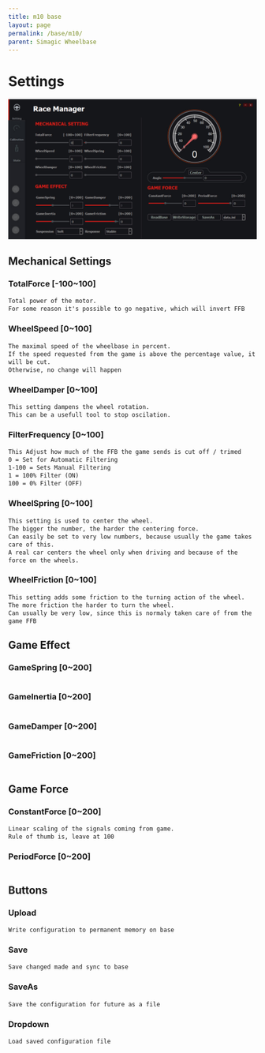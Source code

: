 ```yaml
---
title: m10 base
layout: page
permalink: /base/m10/
parent: Simagic Wheelbase
---
```

# Settings
<img src="/assets/images/race_manager_setting.jpg" alt="Alpha Manager"/>

## Mechanical Settings
### TotalForce [-100~100]
```
Total power of the motor.
For some reason it's possible to go negative, which will invert FFB
```
### WheelSpeed [0~100]
```
The maximal speed of the wheelbase in percent.
If the speed requested from the game is above the percentage value, it will be cut.
Otherwise, no change will happen
```
### WheelDamper [0~100]
```
This setting dampens the wheel rotation.
This can be a usefull tool to stop oscilation.
```
### FilterFrequency [0~100]
```
This Adjust how much of the FFB the game sends is cut off / trimed
0 = Set for Automatic Filtering
1-100 = Sets Manual Filtering
1 = 100% Filter (ON)
100 = 0% Filter (OFF)
```
### WheelSpring [0~100]
```
This setting is used to center the wheel.
The bigger the number, the harder the centering force.
Can easily be set to very low numbers, because usually the game takes care of this.
A real car centers the wheel only when driving and because of the force on the wheels.
```
### WheelFriction [0~100]
```
This setting adds some friction to the turning action of the wheel.
The more friction the harder to turn the wheel.
Can usually be very low, since this is normaly taken care of from the game FFB
```

## Game Effect
### GameSpring [0~200]
```
```
### GameInertia [0~200]
```
```
### GameDamper [0~200]
```
```
### GameFriction [0~200]
```
```

## Game Force
### ConstantForce [0~200] 
```
Linear scaling of the signals coming from game.
Rule of thumb is, leave at 100
```
### PeriodForce [0~200]
```
```

## Buttons 
### Upload
```
Write configuration to permanent memory on base
```  
### Save
```
Save changed made and sync to base
```  
### SaveAs
```
Save the configuration for future as a file
```  
### Dropdown
```
Load saved configuration file
```  
